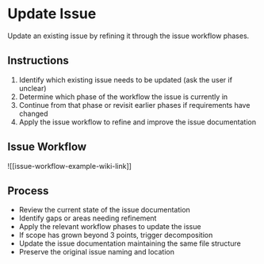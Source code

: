 # Update Issue

Update an existing issue by refining it through the issue workflow phases.

## Instructions

1. Identify which existing issue needs to be updated (ask the user if unclear)
2. Determine which phase of the workflow the issue is currently in
3. Continue from that phase or revisit earlier phases if requirements have changed
4. Apply the issue workflow to refine and improve the issue documentation

## Issue Workflow

![[issue-workflow-example-wiki-link]]

## Process

- Review the current state of the issue documentation
- Identify gaps or areas needing refinement
- Apply the relevant workflow phases to update the issue
- If scope has grown beyond 3 points, trigger decomposition
- Update the issue documentation maintaining the same file structure
- Preserve the original issue naming and location